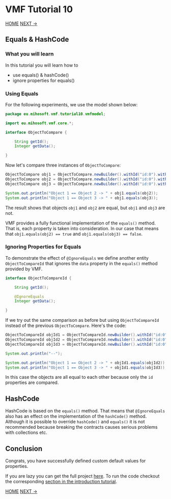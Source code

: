 # VMF Tutorial 10

[HOME](https://github.com/miho/VMF-Tutorials/blob/master/README.md) [NEXT ->](https://github.com/miho/VMF-Tutorials/blob/master/VMF-Tutorial-11/README.md)

## Equals & HashCode

### What you will learn

In this tutorial you will learn how to

- use equals() & hashCode()
- ignore properties for equals()

### Using Equals

For the following experiments, we use the model shown below:

```java
package eu.mihosoft.vmf.tutorial10.vmfmodel;

import eu.mihosoft.vmf.core.*;

interface ObjectToCompare {

    String getId();
    Integer getData();

}
```

Now let's compare three instances of `ObjectToCompare`:

```java
ObjectToCompare obj1 = ObjectToCompare.newBuilder().withId("id:0").withData(7).build();
ObjectToCompare obj2 = ObjectToCompare.newBuilder().withId("id:0").withData(7).build();
ObjectToCompare obj3 = ObjectToCompare.newBuilder().withId("id:0").withData(8).build();

System.out.println("Object 1 == Object 2 -> " + obj1.equals(obj2));
System.out.println("Object 1 == Object 3 -> " + obj1.equals(obj3));
```

The result shows that objects `obj1` and `obj2` are equal, but `obj1` and `obj3` are not.

VMF provides a fully functional implementation of the `equals()` method. That is, each property is taken into consideration. In our case that means that `obj1.equals(obj2) == true` and `obj1.equals(obj3) == false`.

### Ignoring Properties for Equals

To demonstrate the effect of `@IgnoreEquals` we define another entity `ObjectToCompareId` that ignores the `data` property in the `equals()` method provided by VMF.

```java
interface ObjectToCompareId {

    String getId();

    @IgnoreEquals
    Integer getData();

}
```

If we try out the same comparison as before but using `ObjectToCompareId` instead of the previous `ObjectToCompare`. Here's the code:

```java
ObjectToCompareId objId1 = ObjectToCompareId.newBuilder().withId("id:0").withData(7).build();
ObjectToCompareId objId2 = ObjectToCompareId.newBuilder().withId("id:0").withData(7).build();
ObjectToCompareId objId3 = ObjectToCompareId.newBuilder().withId("id:0").withData(8).build();

System.out.println("--");

System.out.println("Object 1 == Object 2 -> " + objId1.equals(objId2));
System.out.println("Object 1 == Object 3 -> " + objId1.equals(objId3));
```

In this case the objects are all equal to each other because only the `id` properties are compared.

## HashCode

HashCode is based on the `equals()` method. That means that `@IgnoreEquals` also has an effect on the implementation of the `hashCode()` method. Although it is possible to override `hashCode()` and `equals()` it is not recommended because breaking the contracts causes serious problems with collections etc.


## Conclusion

Congrats, you have successfully defined custom default values for properties. 

If you are lazy you can get the full project [here](https://github.com/miho/VMF-Tutorials/tree/master/VMF-Tutorial-10). To run the code checkout the corresponding [section in the introduction tutorial](https://github.com/miho/VMF-Tutorials/blob/master/VMF-Tutorial-01/README.md#running-the-tutorial).


[HOME](https://github.com/miho/VMF-Tutorials/blob/master/README.md) [NEXT ->](https://github.com/miho/VMF-Tutorials/blob/master/VMF-Tutorial-11/README.md)



